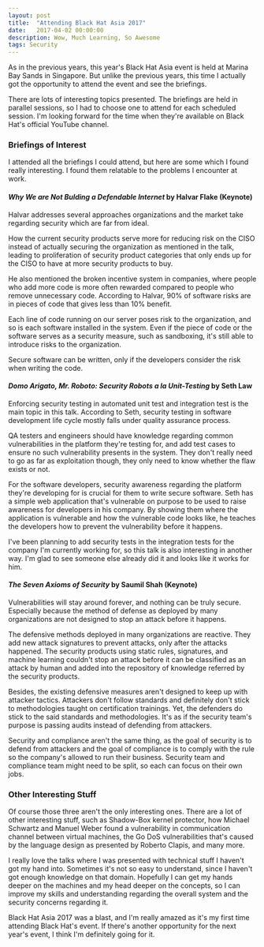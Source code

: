 ```yaml
---
layout: post
title:  "Attending Black Hat Asia 2017"
date:   2017-04-02 00:00:00
description: Wow, Much Learning, So Awesome
tags: Security
---
```


As in the previous years, this year's Black Hat Asia event is held at Marina Bay Sands in Singapore. But unlike the previous years, this time I actually got the opportunity to attend the event and see the briefings.

There are lots of interesting topics presented. The briefings are held in parallel sessions, so I had to choose one to attend for each scheduled session. I'm looking forward for the time when they're available on Black Hat's official YouTube channel.

### Briefings of Interest

I attended all the briefings I could attend, but here are some which I found really interesting. I found them relatable to the problems I encounter at work.

#### _Why We are Not Bulding a Defendable Internet_ by Halvar Flake (Keynote)

Halvar addresses several approaches organizations and the market take regarding security which are far from ideal.

How the current security products serve more for reducing risk on the CISO instead of actually securing the organization as mentioned in the talk, leading to proliferation of security product categories that only ends up for the CISO to have at more security products to buy.

He also mentioned the broken incentive system in companies, where people who add more code is more often rewarded compared to people who remove unnecessary code. According to Halvar, 90% of software risks are in pieces of code that gives less than 10% benefit.

Each line of code running on our server poses risk to the organization, and so is each software installed in the system. Even if the piece of code or the software serves as a security measure, such as sandboxing, it's still able to introduce risks to the organization.

Secure software can be written, only if the developers consider the risk when writing the code.

#### _Domo Arigato, Mr. Roboto: Security Robots a la Unit-Testing_ by Seth Law

Enforcing security testing in automated unit test and integration test is the main topic in this talk. According to Seth, security testing in software development life cycle mostly falls under quality assurance process.

QA testers and engineers should have knowledge regarding common vulnerabilities in the platform they're testing for, and add test cases to ensure no such vulnerability presents in the system. They don't really need to go as far as exploitation though, they only need to know whether the flaw exists or not.

For the software developers, security awareness regarding the platform they're developing for is crucial for them to write secure software. Seth has a simple web application that's vulnerable on purpose to be used to raise awareness for developers in his company. By showing them where the application is vulnerable and how the vulnerable code looks like, he teaches the developers how to prevent the vulnerability before it happens.

I've been planning to add security tests in the integration tests for the company I'm currently working for, so this talk is also interesting in another way. I'm glad to see someone else already did it and looks like it works for him.

#### _The Seven Axioms of Security_ by Saumil Shah (Keynote)

Vulnerabilities will stay around forever, and nothing can be truly secure. Especially because the method of defense as deployed by many organizations are not designed to stop an attack before it happens.

The defensive methods deployed in many organizations are reactive. They add new attack signatures to prevent attacks, only after the attacks happened. The security products using static rules, signatures, and machine learning couldn't stop an attack before it can be classified as an attack by human and added into the repository of knowledge referred by the security products.

Besides, the existing defensive measures aren't designed to keep up with attacker tactics. Attackers don't follow standards and definitely don't stick to methodologies taught on certification trainings. Yet, the defenders do stick to the said standards and methodologies. It's as if the security team's purpose is passing audits instead of defending from attackers.

Security and compliance aren't the same thing, as the goal of security is to defend from attackers and the goal of compliance is to comply with the rule so the company's allowed to run their business. Security team and compliance team might need to be split, so each can focus on their own jobs.

### Other Interesting Stuff

Of course those three aren't the only interesting ones. There are a lot of other interesting stuff, such as Shadow-Box kernel protector, how Michael Schwartz and Manuel Weber found a vulnerability in communication channel between virtual machines, the Go DoS vulnerabilities that's caused by the language design as presented by Roberto Clapis, and many more.

I really love the talks where I was presented with technical stuff I haven't got my hand into. Sometimes it's not so easy to understand, since I haven't got enough knowledge on that domain. Hopefully I can get my hands deeper on the machines and my head deeper on the concepts, so I can improve my skills and understanding regarding the overall system and the security concerns regarding it.

Black Hat Asia 2017 was a blast, and I'm really amazed as it's my first time attending Black Hat's event. If there's another opportunity for the next year's event, I think I'm definitely going for it.